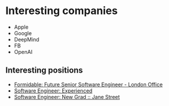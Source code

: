 # Interesting companies

- Apple
- Google
- DeepMind
- FB
- OpenAI

## Interesting positions

- [Formidable: Future Senior Software Engineer - London Office](https://jobs.lever.co/formidable/2f97f8bc-a46f-40a1-bc1f-3b5381705128)
- [Software Engineer: Experienced](https://www.janestreet.com/join-jane-street/position/4274814002/)
- [Software Engineer: New Grad :: Jane Street](https://www.janestreet.com/join-jane-street/position/4439733002/)
